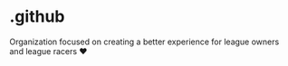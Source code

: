 # .github
Organization focused on creating a better experience for league owners and league racers ❤️
